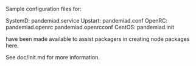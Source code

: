 Sample configuration files for:

SystemD: pandemiad.service
Upstart: pandemiad.conf
OpenRC:  pandemiad.openrc
         pandemiad.openrcconf
CentOS:  pandemiad.init

have been made available to assist packagers in creating node packages here.

See doc/init.md for more information.
